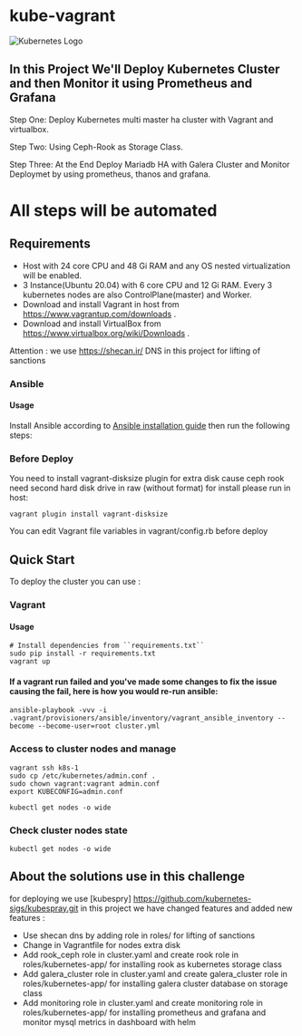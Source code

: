 # kube-vagrant
![Kubernetes Logo](https://raw.githubusercontent.com/kubernetes-sigs/kubespray/master/docs/img/kubernetes-logo.png)

## In this Project We'll Deploy Kubernetes Cluster and then Monitor it using Prometheus and Grafana

Step One: Deploy Kubernetes multi master ha cluster with Vagrant and virtualbox.

Step Two: Using Ceph-Rook as Storage Class.

Step Three: At the End Deploy Mariadb HA with Galera Cluster and Monitor Deploymet by using prometheus, thanos and grafana.

# All steps will be automated

## Requirements

- Host with 24 core CPU and 48 Gi RAM and any OS nested virtualization will be enabled.
- 3 Instance(Ubuntu 20.04) with 6 core CPU and 12 Gi RAM. Every 3 kubernetes nodes are also ControlPlane(master) and Worker.
- Download and install Vagrant in host from <https://www.vagrantup.com/downloads> .
- Download and install VirtualBox from <https://www.virtualbox.org/wiki/Downloads> .

Attention : we use <https://shecan.ir/> DNS in this project for lifting of sanctions

### Ansible

#### Usage

Install Ansible according to [Ansible installation guide](/docs/ansible.md#installing-ansible)
then run the following steps:

### Before Deploy 
You need to install vagrant-disksize plugin for extra disk cause ceph rook need second hard disk drive in raw (without format)
for install please run in host:
```ShellSession
vagrant plugin install vagrant-disksize
````

You can edit Vagrant file variables in vagrant/config.rb before deploy

## Quick Start

To deploy the cluster you can use :

### Vagrant

#### Usage

```ShellSession
# Install dependencies from ``requirements.txt``
sudo pip install -r requirements.txt
vagrant up
```

#### If a vagrant run failed and you've made some changes to fix the issue causing the fail, here is how you would re-run ansible:

```ShellSession
ansible-playbook -vvv -i .vagrant/provisioners/ansible/inventory/vagrant_ansible_inventory --become --become-user=root cluster.yml
```


### Access to cluster nodes and manage

```ShellSession
vagrant ssh k8s-1
sudo cp /etc/kubernetes/admin.conf .
sudo chown vagrant:vagrant admin.conf
export KUBECONFIG=admin.conf

kubectl get nodes -o wide
```

### Check cluster nodes state

```ShellSession
kubectl get nodes -o wide
```


## About the solutions use in this challenge

for deploying we use [kubespry] <https://github.com/kubernetes-sigs/kubespray.git>
in this project we have changed features and added new features :
* Use shecan dns by adding role in roles/ for lifting of sanctions
* Change in Vagrantfile for nodes extra disk
* Add rook_ceph role in cluster.yaml and create rook role in roles/kubernetes-app/ for installing rook as kubernetes storage class
* Add galera_cluster role in cluster.yaml and create galera_cluster role in roles/kubernetes-app/ for installing galera cluster database on storage class
* Add monitoring role in cluster.yaml and create monitoring role in roles/kubernetes-app/ for installing prometheus and grafana and monitor mysql metrics in dashboard with helm
